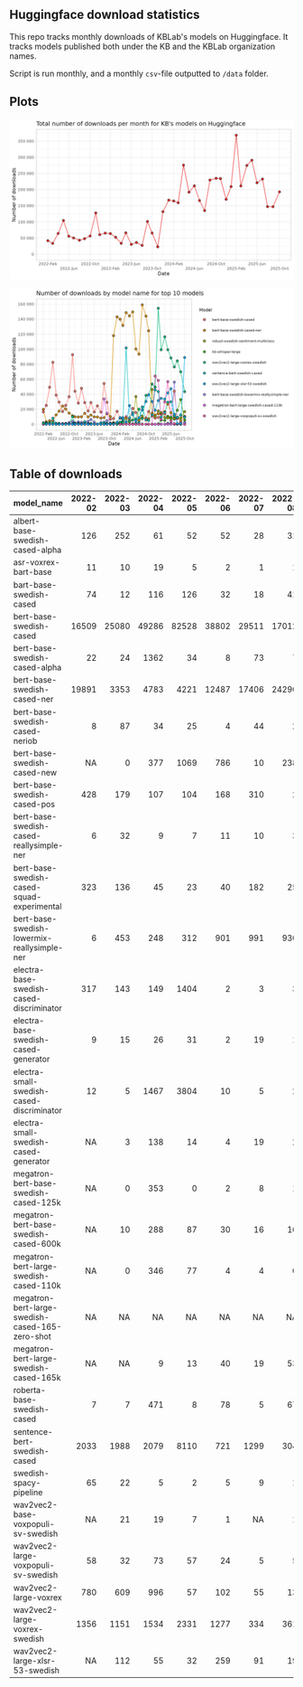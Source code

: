 ## Huggingface download statistics

This repo tracks monthly downloads of KBLab's models on Huggingface. It tracks models published both under the KB and the KBLab organization names. 

Script is run monthly, and a monthly `csv`-file outputted to `/data` folder.

## Plots

!["Total downloads of KB:s models on Huggingface."](https://github.com/kb-labb/huggingface_stats/blob/main/plots/downloads_total.jpg)

!["Huggingface downloads by model plot."](https://github.com/kb-labb/huggingface_stats/blob/main/plots/downloads_by_model.jpg)

## Table of downloads

|model_name                                      | 2022-02| 2022-03| 2022-04| 2022-05| 2022-06| 2022-07| 2022-08| 2022-09| 2022-10| 2022-11| 2022-12| 2023-01|
|:-----------------------------------------------|-------:|-------:|-------:|-------:|-------:|-------:|-------:|-------:|-------:|-------:|-------:|-------:|
|albert-base-swedish-cased-alpha                 |     126|     252|      61|      52|      52|      28|      31|      17|      30|      64|     229|      37|
|asr-voxrex-bart-base                            |      11|      10|      19|       5|       2|       1|       1|       3|       2|       3|       2|       4|
|bart-base-swedish-cased                         |      74|      12|     116|     126|      32|      18|      41|      56|      81|       6|       9|      18|
|bert-base-swedish-cased                         |   16509|   25080|   49286|   82528|   38802|   29511|   17012|   25106|   36702|   92636|   44016|   28164|
|bert-base-swedish-cased-alpha                   |      22|      24|    1362|      34|       8|      73|       7|      14|      14|      14|      10|     160|
|bert-base-swedish-cased-ner                     |   19891|    3353|    4783|    4221|   12487|   17406|   24290|   20200|   14852|   11251|   10014|    9759|
|bert-base-swedish-cased-neriob                  |       8|      87|      34|      25|       4|      44|       2|       1|      62|      10|       5|      31|
|bert-base-swedish-cased-new                     |      NA|       0|     377|    1069|     786|      10|     238|      69|     225|     168|     163|      46|
|bert-base-swedish-cased-pos                     |     428|     179|     107|     104|     168|     310|       2|       2|     467|    7959|    2083|   21410|
|bert-base-swedish-cased-reallysimple-ner        |       6|      32|       9|       7|      11|      10|       3|       8|      10|      17|       4|      16|
|bert-base-swedish-cased-squad-experimental      |     323|     136|      45|      23|      40|     182|      25|      27|     101|      10|      22|      62|
|bert-base-swedish-lowermix-reallysimple-ner     |       6|     453|     248|     312|     901|     991|     930|     871|    2274|    3958|    1963|    3010|
|electra-base-swedish-cased-discriminator        |     317|     143|     149|    1404|       2|       3|       3|       3|       2|       5|       0|       7|
|electra-base-swedish-cased-generator            |       9|      15|      26|      31|       2|      19|       1|      18|       1|       9|       4|      10|
|electra-small-swedish-cased-discriminator       |      12|       5|    1467|    3804|      10|       5|       2|       2|       2|      10|       8|      12|
|electra-small-swedish-cased-generator           |      NA|       3|     138|      14|       4|      19|       2|       3|       4|       8|       6|      11|
|megatron-bert-base-swedish-cased-125k           |      NA|       0|     353|       0|       2|       8|       1|       3|     131|      55|     158|      27|
|megatron-bert-base-swedish-cased-600k           |      NA|      10|     288|      87|      30|      16|      16|      17|     111|      12|      20|     194|
|megatron-bert-large-swedish-cased-110k          |      NA|       0|     346|      77|       4|       4|       0|       1|       1|     171|     160|      15|
|megatron-bert-large-swedish-cased-165-zero-shot |      NA|      NA|      NA|      NA|      NA|      NA|      NA|      NA|      NA|      NA|       5|      55|
|megatron-bert-large-swedish-cased-165k          |      NA|      NA|       9|      13|      40|      19|      53|       2|      18|     336|     327|      21|
|roberta-base-swedish-cased                      |       7|       7|     471|       8|      78|       5|      67|       2|       0|       5|       5|      37|
|sentence-bert-swedish-cased                     |    2033|    1988|    2079|    8110|     721|    1299|     304|    1157|     597|    1008|     887|    1441|
|swedish-spacy-pipeline                          |      65|      22|       5|       2|       5|       9|       1|       2|       0|       1|       3|       4|
|wav2vec2-base-voxpopuli-sv-swedish              |      NA|      21|      19|       7|       1|      NA|       1|       5|      99|       6|       2|      13|
|wav2vec2-large-voxpopuli-sv-swedish             |      58|      32|      73|      57|      24|       5|       5|      11|      59|      15|       7|      23|
|wav2vec2-large-voxrex                           |     780|     609|     996|      57|     102|      55|      13|      34|      74|       4|       0|      56|
|wav2vec2-large-voxrex-swedish                   |    1356|    1151|    1534|    2331|    1277|     334|     361|     611|     531|   10157|     146|     770|
|wav2vec2-large-xlsr-53-swedish                  |      NA|     112|      55|      32|     259|      91|      19|       9|      61|      26|     307|      71|